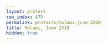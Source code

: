 ```yaml
---
layout: protest
row_index: 470
permalink: protests/malawi-june-2010
title: Malawi, June 2010
hidden: true
---
```

